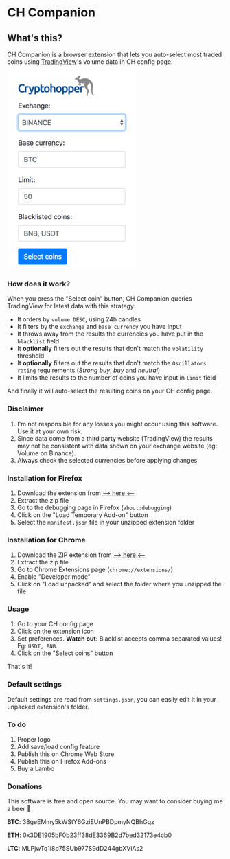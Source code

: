 # CH Companion

## What's this?
CH Companion is a browser extension that lets you auto-select most traded coins using [TradingView](https://www.tradingview.com)'s volume data in CH config page.

![image](screenshot.png?raw=true)

### How does it work?
When you press the "Select coin" button, CH Companion queries TradingView for latest data with this strategy:
  * It orders by `volume DESC`, using 24h candles
  * It filters by the `exchange` and `base currency` you have input
  * It throws away from the results the currencies you have put in the `blacklist` field
  * It **optionally** filters out the results that don't match the `volatility` threshold
  * It **optionally** filters out the results that don't match the `Oscillators rating` requirements (*Strong buy*, *buy* and *neutral*)
  * It limits the results to the number of coins you have input in `limit` field
  
And finally it will auto-select the resulting coins on your CH config page.

### Disclaimer
1. I'm not responsible for any losses you might occur using this software. Use it at your own risk.
1. Since data come from a third party website (TradingView) the results may not be consistent with data shown on your exchange website (eg: Volume on Binance).
1. Always check the selected currencies before applying changes

### Installation for Firefox
1. Download the extension from [--> here <--](https://github.com/matteoantoci/ch-companion/raw/master/dist/ch-companion.zip)
1. Extract the zip file
1. Go to the debugging page in Firefox (`about:debugging`)
1. Click on the "Load Temporary Add-on" button
1. Select the `manifest.json` file in your unzipped extension folder

### Installation for Chrome
1. Download the ZIP extension from [--> here <--](https://github.com/matteoantoci/ch-companion/raw/master/dist/ch-companion.zip)
1. Extract the zip file
1. Go to Chrome Extensions page (`chrome://extensions/`)
1. Enable "Developer mode"
1. Click on "Load unpacked" and select the folder where you unzipped the file

### Usage
1. Go to your CH config page
1. Click on the extension icon
1. Set preferences. **Watch out**: Blacklist accepts comma separated values! Eg: `USDT, BNB`.
1. Click on the "Select coins" button

That's it!

### Default settings
Default settings are read from `settings.json`, you can easily edit it in your unpacked extension's folder.

### To do
1. Proper logo
1. Add save/load config feature
1. Publish this on Chrome Web Store
1. Publish this on Firefox Add-ons
1. Buy a Lambo

### Donations
This software is free and open source. You may want to consider buying me a beer :beers:

**BTC**: 38geEMmy5kWStY6GziEUnPBDpmyNQBhGqz

**ETH**: 0x3DE1905bF0b23ff38dE3369B2d7bed32173e4cb0

**LTC**: MLPjwTq1i8p75SUb977S9dD244gbXViAs2
